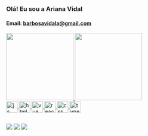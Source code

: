### Olá! Eu sou a Ariana Vidal
#### Email: barbosavidala@gmail.com

<div>
<a href="https://github.com/ariana-vidal">
<img height="180em" src="https://github-readme-stats.vercel.app/api/top-langs/?username=ariana-vidal&layout=compact&langs_count=7&theme=dracula"/>
<img height="180em" src="https://github-readme-stats.vercel.app/api?username=ariana-vidal&show_icons=true&theme=dracula&include_all_commits=true&count_private=true"/>
</div>

  
<div style="display: inline_block">
  <img align="center" alt="js" height="30" width"40" src="https://cdn.jsdelivr.net/gh/devicons/devicon/icons/javascript/javascript-original.svg"/>
  <img align="center" alt="html" height="30" width"40" src="https://cdn.jsdelivr.net/gh/devicons/devicon/icons/html5/html5-original-wordmark.svg"/>
  <img align="center" alt="vue" height="30" width"40" src="https://cdn.jsdelivr.net/gh/devicons/devicon/icons/vuejs/vuejs-original-wordmark.svg"/>
  <img align="center" alt="react" height="30" width"40" src="https://cdn.jsdelivr.net/gh/devicons/devicon/icons/react/react-original.svg"/>
  <img align="center" alt="css" height="30" width"40" src="https://cdn.jsdelivr.net/gh/devicons/devicon/icons/css3/css3-original.svg"/>
  <img align="center" alt="typescript" height="30" width"40" src="https://cdn.jsdelivr.net/gh/devicons/devicon/icons/typescript/typescript-original.svg"/>
</div>
  
  ##
  

<div>
  <a href="https://www.linkedin.com/in/ariana-barbosa-vidal/" target="_blank"><img src="https://img.shields.io/badge/LinkedIn-0077B5?style=for-the-badge&logo=linkedin&logoColor=white" target="_blank"></a> 
   <a href="https://api.whatsapp.com/send?phone=5527999580578" target="_blank"><img src="https://img.shields.io/badge/WhatsApp-25D366?style=for-the-badge&logo=whatsapp&logoColor=white" target="_blank"></a> 
  <a href="https://www.instagram.com/arividal10/" target="_blank"><img src="https://img.shields.io/badge/Instagram-E4405F?style=for-the-badge&logo=instagram&logoColor=white" target="_blank"></a> 
</div>
  
         
